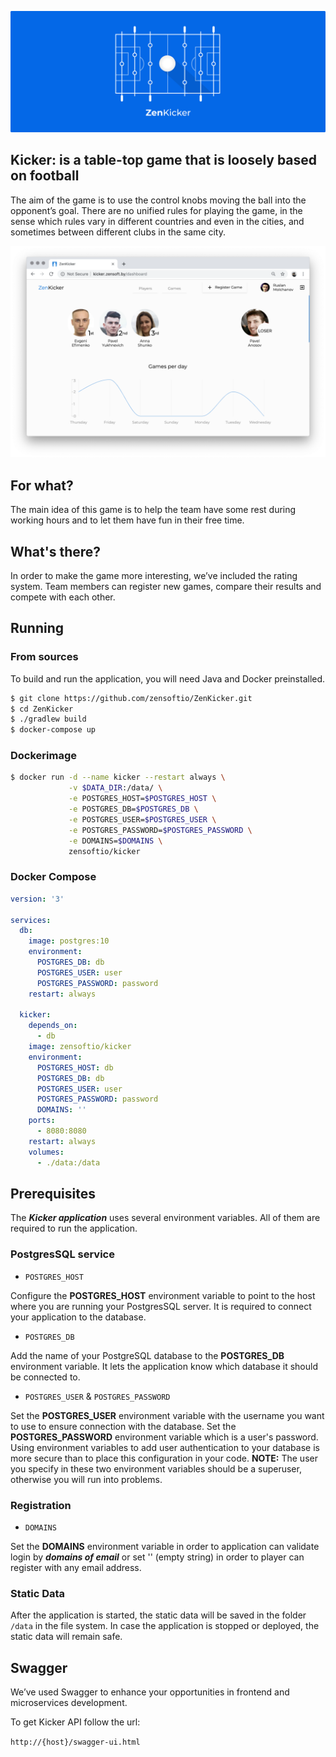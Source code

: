![Logo](docs/logo.png)


## Kicker:  is a table-top game that is loosely based on football

The aim of the game is to use the control knobs moving the ball into the 
opponent’s goal. There are no unified rules for playing the game, in the 
sense which rules vary in different countries and even in the cities, and sometimes 
between different clubs in the same city.

[![Screenshots](docs/screenshots/animation.webp)](http://kicker.zensoft.by)


## For what?

The main idea of this game is to help the team have some rest during working hours 
and to let them have fun in their free time.


## What's there?

In order to make the game more interesting, we’ve included the rating system. 
Team members can register new games, compare their results and compete with each other.


## Running

### From sources

To build and run the application, you will need Java and Docker preinstalled.

```bash
$ git clone https://github.com/zensoftio/ZenKicker.git
$ cd ZenKicker
$ ./gradlew build
$ docker-compose up
```

### Dockerimage

```bash
$ docker run -d --name kicker --restart always \
             -v $DATA_DIR:/data/ \
             -e POSTGRES_HOST=$POSTGRES_HOST \
             -e POSTGRES_DB=$POSTGRES_DB \
             -e POSTGRES_USER=$POSTGRES_USER \
             -e POSTGRES_PASSWORD=$POSTGRES_PASSWORD \
             -e DOMAINS=$DOMAINS \
             zensoftio/kicker
```

### Docker Compose

```yml
version: '3'

services:
  db:
    image: postgres:10
    environment:
      POSTGRES_DB: db
      POSTGRES_USER: user
      POSTGRES_PASSWORD: password
    restart: always

  kicker:
    depends_on:
      - db
    image: zensoftio/kicker
    environment:
      POSTGRES_HOST: db
      POSTGRES_DB: db
      POSTGRES_USER: user
      POSTGRES_PASSWORD: password
      DOMAINS: ''
    ports:
      - 8080:8080
    restart: always
    volumes:
      - ./data:/data
```

## Prerequisites

The **_Kicker application_** uses several environment variables. 
All of them are required to run the application.


### PostgresSQL service

* `POSTGRES_HOST`

Configure the **POSTGRES_HOST** environment variable to point to the host where 
you are running your PostgresSQL server. 
It is required to connect your application to the database.

* `POSTGRES_DB`

Add the name of your PostgreSQL database to the **POSTGRES_DB** environment variable. 
It lets the application know which database it should be connected to.

* `POSTGRES_USER` & `POSTGRES_PASSWORD`

Set the **POSTGRES_USER** environment variable with the username you want to 
use to ensure connection with the database. 
Set the **POSTGRES_PASSWORD** environment variable which is a user's password. 
Using environment variables to add user authentication to your database 
is more secure than to place this configuration in your code. 
**NOTE:** The user you specify in these two environment variables should be a superuser, 
otherwise you will run into problems.


### Registration

* `DOMAINS`

Set the **DOMAINS** environment variable in order to application can validate login by **_domains of email_** or set ''
(empty string) in order to player can register with any email address.


### Static Data

After the application is started, the static data will be saved in the folder `/data` in the file system.
In case the application is stopped or deployed, the static data will
remain safe.


## Swagger

We’ve used Swagger to enhance your opportunities in frontend and microservices development. 
 
To get Kicker API follow the url:

`http://{host}/swagger-ui.html`
